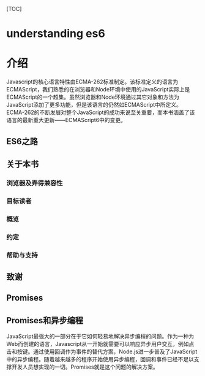 [TOC]
# understanding es6
# 介绍
Javascript的核心语言特性由ECMA-262标准制定。该标准定义的语言为ECMAScript，我们熟悉的在浏览器和Node环境中使用的JavaScript实际上是ECMAScript的一个超集。虽然浏览器和Node环境通过其它对象和方法为JavaScript添加了更多功能，但是该语言的仍然如ECMAScript中所定义。ECMA-262的不断发展对整个JavaScript的成功来说至关重要，而本书涵盖了该语言的最新重大更新——ECMAScript6中的变更。
## ES6之路
## 关于本书
### 浏览器及弄得兼容性
### 目标读者
### 概览
### 约定
### 帮助与支持
## 致谢

## Promises
## Promises和异步编程

 JavaScript最强大的一部分在于它如何轻易地解决异步编程的问题。作为一种为Web而创建的语言，Javascript从一开始就需要可以响应异步用户交互，例如点击和按键。通过使用回调作为事件的替代方案，Node.js进一步普及了JavaScript中的异步编程。随着越来越多的程序开始使用异步编程，回调和事件已经不足以支撑开发人员想实现的一切。Promises就是这个问题的解决方案。